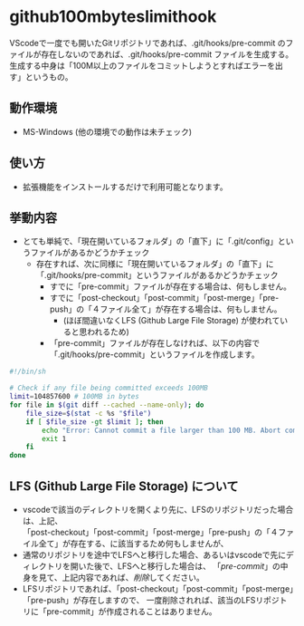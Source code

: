 # github100mbyteslimithook

VScodeで一度でも開いたGitリポジトリであれば、.git/hooks/pre-commit のファイルが存在しないのであれば、.git/hooks/pre-commit ファイルを生成する。
生成する中身は「100M以上のファイルをコミットしようとすればエラーを出す」というもの。

## 動作環境
- MS-Windows (他の環境での動作は未チェック)

## 使い方
- 拡張機能をインストールするだけで利用可能となります。

## 挙動内容
- とても単純で、「現在開いているフォルダ」の「直下」に「.git/config」というファイルがあるかどうかチェック
  - 存在すれば、次に同様に「現在開いているフォルダ」の「直下」に「.git/hooks/pre-commit」というファイルがあるかどうかチェック
    - すでに「pre-commit」ファイルが存在する場合は、何もしません。
    - すでに「post-checkout」「post-commit」「post-merge」「pre-push」の「４ファイル全て」が存在する場合は、何もしません。  
      - (ほぼ間違いなくLFS (Github Large File Storage) が使われていると思われるため)
    - 「pre-commit」ファイルが存在しなければ、以下の内容で「.git/hooks/pre-commit」というファイルを作成します。

```bash
#!/bin/sh

# Check if any file being committed exceeds 100MB
limit=104857600 # 100MB in bytes
for file in $(git diff --cached --name-only); do
    file_size=$(stat -c %s "$file")
    if [ $file_size -gt $limit ]; then
        echo "Error: Cannot commit a file larger than 100 MB. Abort commit."
        exit 1
    fi
done

```

## LFS (Github Large File Storage) について
- vscodeで該当のディレクトリを開くより先に、LFSのリポジトリだった場合は、上記、  
「post-checkout」「post-commit」「post-merge」「pre-push」の「４ファイル全て」が存在する、に該当するため何もしませんが、
- 通常のリポジトリを途中でLFSへと移行した場合、あるいはvscodeで先にディレクトリを開いた後で、LFSへと移行した場合は、
  「*pre-commit*」の中身を見て、上記内容であれば、*削除*してください。
- LFSリポジトリであれば、「post-checkout」「post-commit」「post-merge」「pre-push」が存在しますので、
  一度削除されれば、該当のLFSリポジトリに「pre-commit」が作成されることはありません。
  